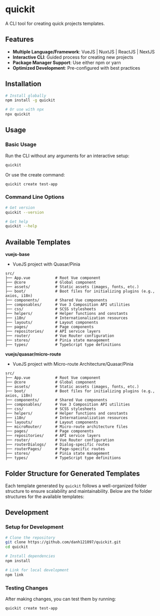 # quickit

A CLI tool for creating quick projects templates.

## Features

- **Multiple Language/Framework**: VueJS | NuxtJS | ReactJS | NextJS
- **Interactive CLI**: Guided process for creating new projects
- **Package Manager Support**: Use either npm or yarn
- **Optimized Development**: Pre-configured with best practices

## Installation

```bash
# Install globally
npm install -g quickit

# Or use with npx
npx quickit
```

## Usage

### Basic Usage

Run the CLI without any arguments for an interactive setup:

```bash
quickit
```

Or use the create command:

```bash
quickit create test-app
```

### Command Line Options

```bash
# Get version
quickit --version

# Get help
quickit --help
```

## Available Templates

**vuejs-base**

- VueJS project with Quasar/Pinia

```plaintext
src/
├── App.vue           # Root Vue component
├── @core             # Global component
├── assets/           # Static assets (images, fonts, etc.)
├── boot/             # Boot files for initializing plugins (e.g., axios, i18n)
├── components/       # Shared Vue components
├── composables/      # Vue 3 Composition API utilities
├── css/              # SCSS stylesheets
├── helpers/          # Helper functions and constants
├── i18n/             # Internationalization resources
├── layouts/          # Layout components
├── pages/            # Page components
├── repositories/     # API service layers
├── router/           # Vue Router configuration
├── stores/           # Pinia state management
├── types/            # TypeScript type definitions
```

**vuejs/quasar/micro-route**

- VueJS project with Micro-route Architecture/Quasar/Pinia

```plaintext
src/
├── App.vue           # Root Vue component
├── @core             # Global component
├── assets/           # Static assets (images, fonts, etc.)
├── boot/             # Boot files for initializing plugins (e.g., axios, i18n)
├── components/       # Shared Vue components
├── composables/      # Vue 3 Composition API utilities
├── css/              # SCSS stylesheets
├── helpers/          # Helper functions and constants
├── i18n/             # Internationalization resources
├── layouts/          # Layout components
├── microRouter/      # Micro-route architecture files
├── pages/            # Page components
├── repositories/     # API service layers
├── router/           # Vue Router configuration
├── routerDialogs/    # Dialog-specific routes
├── routerPages/      # Page-specific routes
├── stores/           # Pinia state management
├── types/            # TypeScript type definitions
```

## Folder Structure for Generated Templates

Each template generated by `quickit` follows a well-organized folder structure to ensure scalability and maintainability. Below are the folder structures for the available templates:

## Development

### Setup for Development

```bash
# Clone the repository
git clone https://github.com/danh121097/quickit.git
cd quickit

# Install dependencies
npm install

# Link for local development
npm link
```

### Testing Changes

After making changes, you can test them by running:

```bash
quickit create test-app
```
